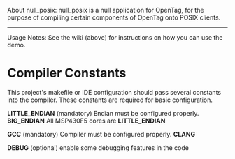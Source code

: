 About null_posix:
null_posix is a null application for OpenTag, for the purpose of compiling 
certain components of OpenTag onto POSIX clients.


--------------------------------------------------------------------------------
Usage Notes:
See the wiki (above) for instructions on how you can use the demo.

Compiler Constants
==================
This project's makefile or IDE configuration should pass several constants into
the compiler.  These constants are required for basic configuration.

__LITTLE_ENDIAN__   (mandatory)     Endian must be configured properly. 
__BIG_ENDIAN__                      All MSP430F5 cores are __LITTLE_ENDIAN__
    
__GCC__             (mandatory)     Compiler must be configured properly.
__CLANG__                           

__DEBUG__           (optional)      enable some debugging features in the code
